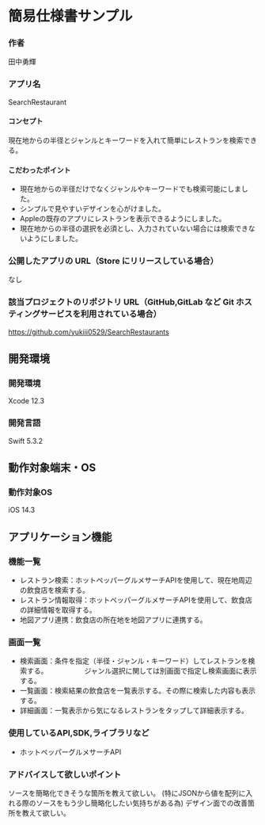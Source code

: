 # 簡易仕様書サンプル

### 作者
田中勇輝
### アプリ名
SearchRestaurant

#### コンセプト
現在地からの半径とジャンルとキーワードを入れて簡単にレストランを検索できる。

#### こだわったポイント
- 現在地からの半径だけでなくジャンルやキーワードでも検索可能にしました。
- シンプルで見やすいデザインを心がけました。
- Appleの既存のアプリにレストランを表示できるようにしました。
- 現在地からの半径の選択を必須とし、入力されていない場合には検索できないようにしました。

### 公開したアプリの URL（Store にリリースしている場合）
なし

### 該当プロジェクトのリポジトリ URL（GitHub,GitLab など Git ホスティングサービスを利用されている場合）
https://github.com/yukiii0529/SearchRestaurants

## 開発環境
### 開発環境
Xcode 12.3

### 開発言語
Swift 5.3.2

## 動作対象端末・OS
### 動作対象OS
iOS 14.3

## アプリケーション機能

### 機能一覧
- レストラン検索：ホットペッパーグルメサーチAPIを使用して、現在地周辺の飲食店を検索する。
- レストラン情報取得：ホットペッパーグルメサーチAPIを使用して、飲食店の詳細情報を取得する。
- 地図アプリ連携：飲食店の所在地を地図アプリに連携する。

### 画面一覧
- 検索画面：条件を指定（半径・ジャンル・キーワード）してレストランを検索する。
  　　　　　ジャンル選択に関しては別画面で指定し検索画面に表示する。
- 一覧画面：検索結果の飲食店を一覧表示する。その際に検索した内容も表示する。
- 詳細画面：一覧表示から気になるレストランをタップして詳細表示する。

### 使用しているAPI,SDK,ライブラリなど
- ホットペッパーグルメサーチAPI

### アドバイスして欲しいポイント
ソースを簡略化できそうな箇所を教えて欲しい。
(特にJSONから値を配列に入れる際のソースをもう少し簡略化したい気持ちがある為)
デザイン面での改善箇所を教えて欲しい。